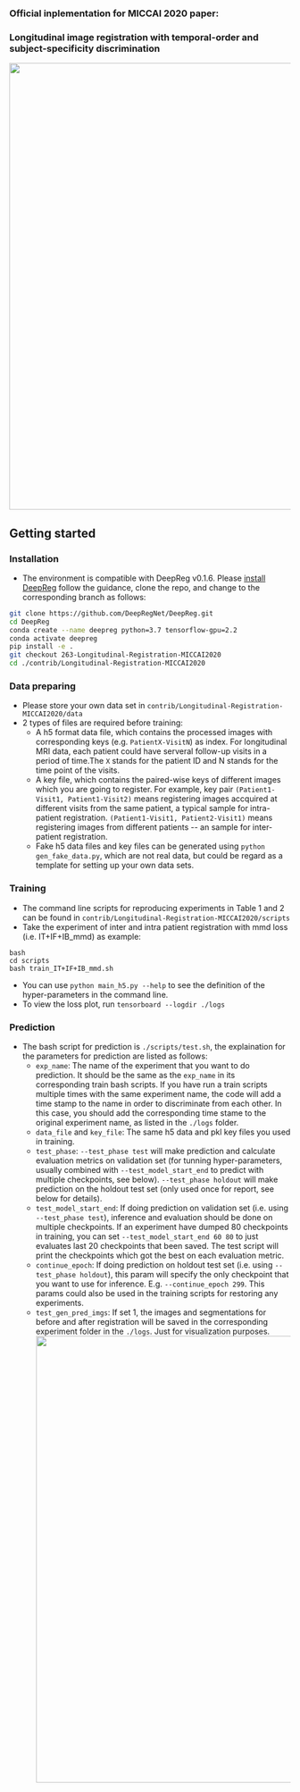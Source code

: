 ### Official inplementation for MICCAI 2020 paper:

### Longitudinal image registration with temporal-order and subject-specificity discrimination

<img src="https://github.com/DeepRegNet/DeepReg/blob/263-Longitudinal-Registration-MICCAI2020/contrib/Longitudinal-Registration-MICCAI2020/figures/pipline.png" width="800"/>

## Getting started

### Installation

- The environment is compatible with DeepReg v0.1.6. Please [install DeepReg](https://deepreg.readthedocs.io/en/latest/getting_started/install.html) follow the guidance, clone the repo, and change to the corresponding branch as follows:

```bash
git clone https://github.com/DeepRegNet/DeepReg.git
cd DeepReg
conda create --name deepreg python=3.7 tensorflow-gpu=2.2
conda activate deepreg
pip install -e .
git checkout 263-Longitudinal-Registration-MICCAI2020
cd ./contrib/Longitudinal-Registration-MICCAI2020
```

### Data preparing

- Please store your own data set in `contrib/Longitudinal-Registration-MICCAI2020/data`
- 2 types of files are required before training:
  - A h5 format data file, which contains the processed images with corresponding keys
    (e.g. `PatientX-VisitN`) as index. For longitudinal MRI data, each patient could
    have serveral follow-up visits in a period of time.The `X` stands for the patient ID
    and N stands for the time point of the visits.
  - A key file, which contains the paired-wise keys of different images which you are
    going to register. For example, key pair `(Patient1-Visit1, Patient1-Visit2)` means
    registering images accquired at different visits from the same patient, a typical
    sample for intra-patient registration. `(Patient1-Visit1, Patient2-Visit1)` means
    registering images from different patients -- an sample for inter-patient
    registration.
  - Fake h5 data files and key files can be generated using `python gen_fake_data.py`, which
    are not real data, but could be regard as a template for setting up your own data sets.

### Training

- The command line scripts for reproducing experiments in Table 1 and 2 can be found in
  `contrib/Longitudinal-Registration-MICCAI2020/scripts`
- Take the experiment of inter and intra patient registration with mmd loss (i.e.
  IT+IF+IB_mmd) as example:

```
bash
cd scripts
bash train_IT+IF+IB_mmd.sh
```

- You can use `python main_h5.py --help` to see the definition of the hyper-parameters
  in the command line.
- To view the loss plot, run `tensorboard --logdir ./logs`

### Prediction

- The bash script for prediction is `./scripts/test.sh`, the explaination for the
  parameters for prediction are listed as follows:
  - `exp_name`: The name of the experiment that you want to do prediction. It should be
    the same as the `exp_name` in its corresponding train bash scripts. If you have run
    a train scripts multiple times with the same experiment name, the code will add a
    time stamp to the name in order to discriminate from each other. In this case, you
    should add the corresponding time stame to the original experiment name, as listed
    in the `./logs` folder.
  - `data_file` and `key_file`: The same h5 data and pkl key files you used in training.
  - `test_phase`: `--test_phase test` will make prediction and calculate evaluation
    metrics on validation set (for tunning hyper-parameters, usually combined with
    `--test_model_start_end` to predict with multiple checkpoints, see below).
    `--test_phase holdout` will make prediction on the holdout test set (only used once
    for report, see below for details).
  - `test_model_start_end`: If doing prediction on validation set (i.e. using
    `--test_phase test`), inference and evaluation should be done on multiple
    checkpoints. If an experiment have dumped 80 checkpoints in training, you can set
    `--test_model_start_end 60 80` to just evaluates last 20 checkpoints that been
    saved. The test script will print the checkpoints which got the best on each
    evaluation metric.
  - `continue_epoch`: If doing prediction on holdout test set (i.e. using
    `--test_phase holdout`), this param will specify the only checkpoint that you want
    to use for inference. E.g. `--continue_epoch 299`. This params could also be used in
    the training scripts for restoring any experiments.
  - `test_gen_pred_imgs`: If set 1, the images and segmentations for before and after
    registration will be saved in the corresponding experiment folder in the `./logs`.
    Just for visualization purposes.
    <img src="https://github.com/DeepRegNet/DeepReg/blob/263-Longitudinal-Registration-MICCAI2020/contrib/Longitudinal-Registration-MICCAI2020/figures/vis.png" width="800"/>
